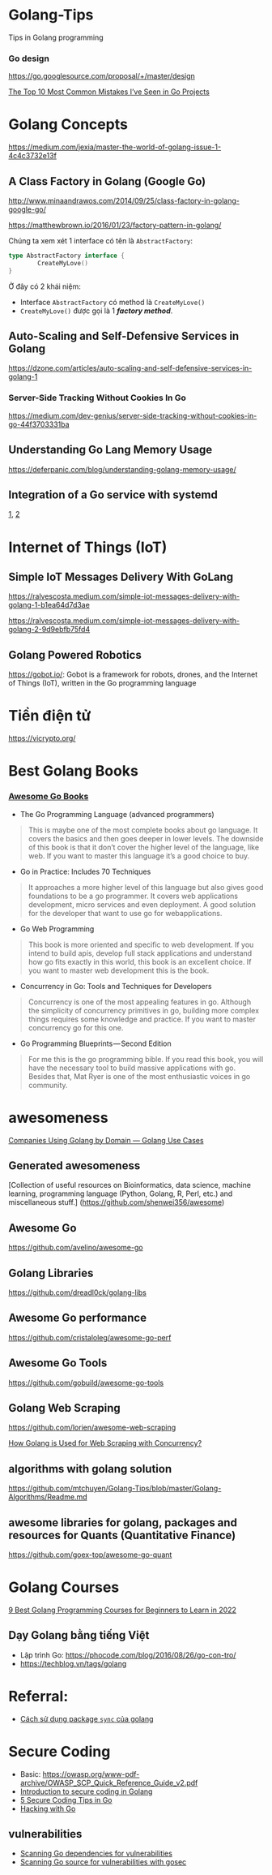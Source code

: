 # Golang-Tips
Tips in Golang programming
### Go design

https://go.googlesource.com/proposal/+/master/design

[The Top 10 Most Common Mistakes I’ve Seen in Go Projects](https://itnext.io/the-top-10-most-common-mistakes-ive-seen-in-go-projects-4b79d4f6cd65)


# Golang Concepts

https://medium.com/jexia/master-the-world-of-golang-issue-1-4c4c3732e13f

## A Class Factory in Golang (Google Go)

http://www.minaandrawos.com/2014/09/25/class-factory-in-golang-google-go/

https://matthewbrown.io/2016/01/23/factory-pattern-in-golang/

Chúng ta xem xét 1 interface có tên là `AbstractFactory`:

```go
type AbstractFactory interface {
        CreateMyLove()
}
```
Ở đây có 2 khái niệm:
- Interface `AbstractFactory` có method là `CreateMyLove()`
- `CreateMyLove()` được gọi là 1 ***factory method***.

## Auto-Scaling and Self-Defensive Services in Golang

https://dzone.com/articles/auto-scaling-and-self-defensive-services-in-golang-1

### Server-Side Tracking Without Cookies In Go
https://medium.com/dev-genius/server-side-tracking-without-cookies-in-go-44f3703331ba

## Understanding Go Lang Memory Usage

https://deferpanic.com/blog/understanding-golang-memory-usage/

## Integration of a Go service with systemd
[1](https://vincent.bernat.im/en/blog/2017-systemd-golang), [2](https://vincent.bernat.im/en/blog/2018-systemd-golang-socket-activation)

# Internet of Things (IoT)
## Simple IoT Messages Delivery With GoLang

https://ralvescosta.medium.com/simple-iot-messages-delivery-with-golang-1-b1ea64d7d3ae

https://ralvescosta.medium.com/simple-iot-messages-delivery-with-golang-2-9d9ebfb75fd4


## Golang Powered Robotics
https://gobot.io/: Gobot is a framework for robots, drones, and the Internet of Things (IoT), written in the Go programming language

# Tiền điện tử

https://vicrypto.org/

# Best Golang Books

### [Awesome Go Books](https://github.com/dariubs/GoBooks)


- The Go Programming Language (advanced programmers)
> This is maybe one of the most complete books about go language. It covers the basics and then goes deeper in lower levels. The downside of this book is that it don’t cover the higher level of the language, like web.
If you want to master this language it’s a good choice to buy.

- Go in Practice: Includes 70 Techniques
> It approaches a more higher level of this language but also gives good foundations to be a go programmer. It covers web applications development, micro services and even deployment.
A good solution for the developer that want to use go for webapplications.

- Go Web Programming
> This book is more oriented and specific to web development. If you intend to build apis, develop full stack applications and understand how go fits exactly in this world, this book is an excellent choice.
If you want to master web development this is the book.

- Concurrency in Go: Tools and Techniques for Developers
> Concurrency is one of the most appealing features in go. Although the simplicity of concurrency primitives in go, building more complex things requires some knowledge and practice.
If you want to master concurrency go for this one.

- Go Programming Blueprints — Second Edition
> For me this is the go programming bible. If you read this book, you will have the necessary tool to build massive applications with go. Besides that, Mat Ryer is one of the most enthusiastic voices in go community.

# awesomeness

[Companies Using Golang by Domain — Golang Use Cases](https://medium.com/@softkraft/companies-using-golang-by-domain-golang-use-cases-6870b9001e82?)

## Generated awesomeness

[Collection of useful resources on Bioinformatics, data science, machine learning, programming language (Python, Golang, R, Perl, etc.) and miscellaneous stuff.] (https://github.com/shenwei356/awesome)

## Awesome Go

https://github.com/avelino/awesome-go

## Golang Libraries

https://github.com/dreadl0ck/golang-libs

## Awesome Go performance

https://github.com/cristaloleg/awesome-go-perf

## Awesome Go Tools

https://github.com/gobuild/awesome-go-tools

## Golang Web Scraping

https://github.com/lorien/awesome-web-scraping

[How Golang is Used for Web Scraping with Concurrency?](https://iweb-scraping-services.medium.com/how-golang-is-used-for-web-scraping-with-concurrency-e9873cfd935a)


## algorithms with golang solution

https://github.com/mtchuyen/Golang-Tips/blob/master/Golang-Algorithms/Readme.md


## awesome libraries for golang, packages and resources for Quants (Quantitative Finance)

https://github.com/goex-top/awesome-go-quant

# Golang Courses
[9 Best Golang Programming Courses for Beginners to Learn in 2022](https://medium.com/javarevisited/what-is-go-or-golang-programming-language-why-learn-go-in-2020-1cbf0afc71db)

## Dạy Golang bằng tiếng Việt
- Lập trình Go: https://phocode.com/blog/2016/08/26/go-con-tro/
- https://techblog.vn/tags/golang


# Referral:
- [Cách sử dụng package `sync` của golang](https://kipalog.com/posts/Cach-su-dung-package--sync--cua-golang)


# Secure Coding
- Basic: https://owasp.org/www-pdf-archive/OWASP_SCP_Quick_Reference_Guide_v2.pdf
- [Introduction to secure coding in Golang](https://mykparmar007.medium.com/introduction-to-secure-coding-in-golang-f229c6668c25)
- [5 Secure Coding Tips in Go](https://medium.com/picus-security-engineering/5-secure-coding-tips-in-go-a3e5ec23d7fd)
- [Hacking with Go](https://github.com/parsiya/Hacking-with-Go)


## vulnerabilities
- [Scanning Go dependencies for vulnerabilities](https://jcdan3.medium.com/scanning-go-dependencies-for-vulnerabilities-b82db3d56b27)
- [Scanning Go source for vulnerabilities with gosec](https://systemweakness.com/scanning-go-source-for-vulnerabilities-5f29773ecc9d)



 
